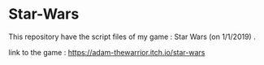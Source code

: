 # Star-Wars

This repository have the script files of my game : Star Wars (on 1/1/2019) .

link to the game : https://adam-thewarrior.itch.io/star-wars
